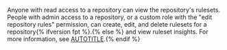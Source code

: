 Anyone with read access to a repository can view the repository's rulesets. People with admin access to a repository, or a custom role with the "edit repository rules" permission, can create, edit, and delete rulesets for a repository{% ifversion fpt %}.{% else %} and view ruleset insights. For more information, see [AUTOTITLE](/organizations/managing-user-access-to-your-organizations-repositories/managing-repository-roles/about-custom-repository-roles).{% endif %}
